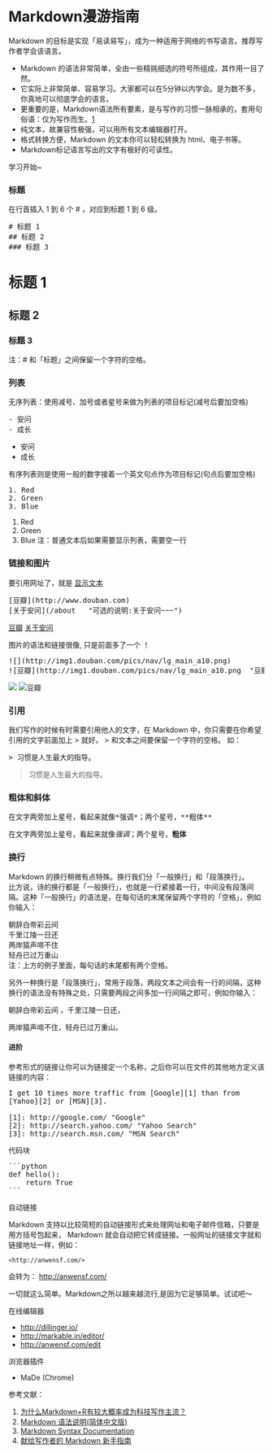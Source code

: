 Markdown漫游指南
========


Markdown 的目标是实现「易读易写」，成为一种适用于网络的书写语言。推荐写作者学会该语言。

* Markdown 的语法非常简单，全由一些精挑细选的符号所组成，其作用一目了然。
* 它实际上非常简单、容易学习。大家都可以在5分钟以内学会。是为数不多，你真地可以彻底学会的语言。
* 更重要的是，Markdown语法所有要素，是与写作的习惯一脉相承的，套用句俗语：仅为写作而生。[1][1]
* 纯文本，故兼容性极强，可以用所有文本编辑器打开。
* 格式转换方便，Markdown 的文本你可以轻松转换为 html、电子书等。
* Markdown标记语言写出的文字有极好的可读性。

学习开始~

### 标题
在行首插入 1 到 6 个 # ，对应到标题 1 到 6 级。
<pre>
# 标题 1
## 标题 2
### 标题 3
</pre>
# 标题 1
## 标题 2
### 标题 3
注：# 和「标题」之间保留一个字符的空格。


### 列表
无序列表：使用减号、加号或者星号来做为列表的项目标记(减号后要加空格)
<pre>
- 安问
- 成长
</pre>
- 安问
- 成长

有序列表则是使用一般的数字接着一个英文句点作为项目标记(句点后要加空格)
<pre>
1. Red
2. Green
3. Blue
</pre>
1. Red
2. Green
3. Blue
注：普通文本后如果需要显示列表，需要空一行

### 链接和图片
要引用网址了，就是 [显示文本](链接地址)
<pre>
[豆瓣](http://www.douban.com)  
[关于安问](/about   "可选的说明:关于安问~~~")
</pre>
[豆瓣](http://www.douban.com)  [关于安问](/about   "可选的说明:关于安问~~~")

图片的语法和链接很像, 只是前面多了一个 ！
<pre>
![](http://img1.douban.com/pics/nav/lg_main_a10.png)
![豆瓣](http://img1.douban.com/pics/nav/lg_main_a10.png  "豆瓣logo")
</pre>
![](http://img1.douban.com/pics/nav/lg_main_a10.png)
![豆瓣](http://img1.douban.com/pics/nav/lg_main_a10.png  "豆瓣logo")


### 引用
我们写作的时候有时需要引用他人的文字，在 Markdown 中，你只需要在你希望引用的文字前面加上 > 就好。 > 和文本之间要保留一个字符的空格。
如：
<pre>
> 习惯是人生最大的指导。
</pre>
> 习惯是人生最大的指导。


### 粗体和斜体
<pre>
在文字两旁加上星号，看起来就像*强调*；两个星号，**粗体**
</pre>
在文字两旁加上星号，看起来就像*强调*；两个星号，**粗体**


###  换行
Markdown 的换行稍微有点特殊。换行我们分「一般换行」和「段落换行」。  
比方说，诗的换行都是「一般换行」，也就是一行紧接着一行，中间没有段落间隔。这种「一般换行」的语法是，在每句话的末尾保留两个字符的「空格」，例如你输入：

朝辞白帝彩云间  
千里江陵一日还  
两岸猿声啼不住  
轻舟已过万重山   
注：上方的例子里面，每句话的末尾都有两个空格。

另外一种换行是「段落换行」，常用于段落，两段文本之间会有一行的间隔，这种换行的语法没有特殊之处，只需要两段之间多加一行间隔之即可，例如你输入：

朝辞白帝彩云间 ，千里江陵一日还，

两岸猿声啼不住，轻舟已过万重山。


#### 进阶
参考形式的链接让你可以为链接定一个名称，之后你可以在文件的其他地方定义该链接的内容：

<pre>
I get 10 times more traffic from [Google][1] than from
[Yahoo][2] or [MSN][3].

[1]: http://google.com/ "Google"
[2]: http://search.yahoo.com/ "Yahoo Search"
[3]: http://search.msn.com/ "MSN Search"
</pre>

代码块

<pre>
```python
def hello():
    return True
```
</pre>

自动链接

Markdown 支持以比较简短的自动链接形式来处理网址和电子邮件信箱，只要是用方括号包起来， Markdown 就会自动把它转成链接。一般网址的链接文字就和链接地址一样，例如：

    <http://anwensf.com/>
会转为：
<http://anwensf.com/>

一切就这么简单。Markdown之所以越来越流行,是因为它足够简单。试试吧～

在线编辑器

-  <http://dillinger.io/>
-  <http://markable.in/editor/>
- <http://anwensf.com/edit>

浏览器插件

-  MaDe (Chrome)


参考文献：

1. [为什么Markdown+R有较大概率成为科技写作主流？][1]
2. [Markdown 语法说明(简体中文版)][2]
3. [Markdown Syntax Documentation][3]
4. [献给写作者的 Markdown 新手指南][4]

[1]:http://www.yangzhiping.com/tech/r-markdown-knitr.html
[2]:http://wowubuntu.com/markdown/basic.html
[3]:http://daringfireball.net/projects/markdown/syntax
[4]:http://jianshu.io/p/q81RER